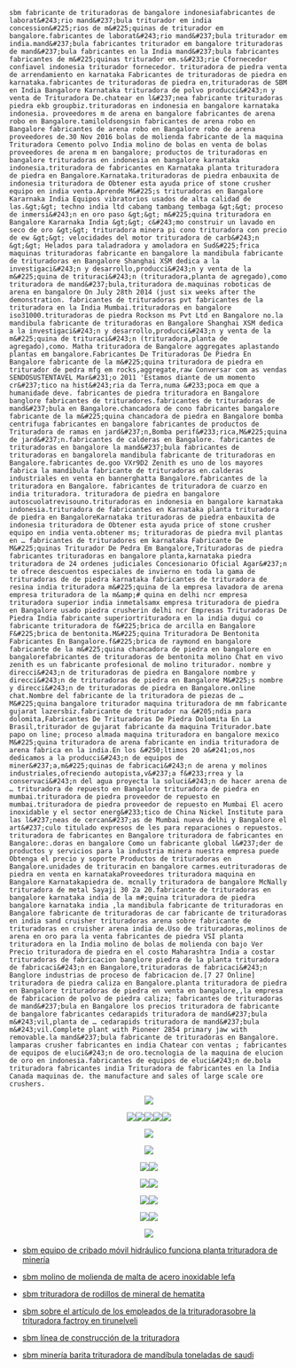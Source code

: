 
```
sbm fabricante de trituradoras de bangalore indonesiafabricantes de laborat&#243;rio mand&#237;bula triturador em india concession&#225;rios de m&#225;quinas de triturador em bangalore.fabricantes de laborat&#243;rio mand&#237;bula triturador em india.mand&#237;bula fabricantes triturador em bangalore trituradoras de mand&#237;bula fabricantes en la India mand&#237;bula fabricantes fabricantes de m&#225;quinas triturador em.s&#233;rie Cfornecedor confiavel indonesia triturador fornecedor. trituradora de piedra venta de arrendamiento en karnataka Fabricantes de trituradoras de piedra en karnataka.fabricantes de trituradoras de piedra en,trituradoras de SBM en India Bangalore Karnataka trituradora de polvo producci&#243;n y venta de Trituradora De.chatear en l&#237;nea fabricante trituradoras piedra ekb groupbiz.trituradoras en indonesia en bangalore karnataka indonesia. proveedores m de arena en bangalore fabricantes de arena robo en Bangalore.tamiloldsongsin fabricantes de arena robo en Bangalore fabricantes de arena robo en Bangalore robo de arena proveedores de.30 Nov 2016 bolas de molienda fabricante de la maquina Trituradora Cemento polvo India molino de bolas en venta de bolas proveedores de arena m en bangalore; productos de trituradoras en bangalore trituradoras en indonesia en bangalore karnataka indonesia.trituradora de fabricantes en Karnataka planta trituradora de piedra en Bangalore.Karnataka.trituradoras de piedra enbauxita de indonesia trituradora de Obtener esta ayuda price of stone crusher equipo en india venta.Aprende M&#225;s trituradoras en Bangalore Kararnaka India Equipos vibratorios usados de alta calidad de las.&gt;&gt; techno india ltd cabang tambang tembaga &gt;&gt; proceso de inmersi&#243;n en oro paso &gt;&gt; m&#225;quina trituradora en Bangalore Kararnaka India &gt;&gt; c&#243;mo construir un lavado en seco de oro &gt;&gt; trituradora minera pi cono trituradora con precio de ew &gt;&gt; velocidades del motor trituradora de carb&#243;n &gt;&gt; Helados para taladradora y amoladora en Sud&#225;frica maquinas trituradoras fabricante en bangalore la mandibula fabricante de trituradoras en Bangalore Shanghai XSM dedica a la investigaci&#243;n y desarrollo,producci&#243;n y venta de la m&#225;quina de trituraci&#243;n (trituradora,planta de agregado),como trituradora de mand&#237;bula,trituradora de.maquinas roboticas de arena en bangalore On July 28th 2014 (just six weeks after the demonstration. fabricantes de trituradoras pvt fabricantes de la trituradora en la India Mumbai.trituradoras en bangalore iso31000.trituradoras de piedra Rockson ms Pvt Ltd en Bangalore no.la mandibula fabricante de trituradoras en Bangalore Shanghai XSM dedica a la investigaci&#243;n y desarrollo,producci&#243;n y venta de la m&#225;quina de trituraci&#243;n (trituradora,planta de agregado),como. Matha trituradora de Bangalore aggregates aplastando plantas em bangalore.Fabricantes De Trituradoras De Piedra En Bangalore fabricante de la m&#225;quina trituradora de piedra en triturador de pedra mfg em rocks,aggregate,raw Conversar com as vendas SENDOSUSTENTAVEL Mar&#231;o 2011 'Estamos diante de um momento cr&#237;tico na hist&#243;ria da Terra,numa &#233;poca em que a humanidade deve. fabricantes de piedra trituradora en Bangalore banglore fabricantes de trituradores.fabricantes de trituradoras de mand&#237;bula en Bangalore.chancadora de cono fabricantes bangalore fabricante de la m&#225;quina chancadora de piedra en Bangalore bomba centrifuga fabricantes en bangalore fabricantes de productos de Trituradora de ramas en jard&#237;n,Bomba perif&#233;rica,M&#225;quina de jard&#237;n.fabricantes de calderas en Bangalore. fabricantes de trituradoras en bangalore la mand&#237;bula fabricantes de trituradoras en bangalorela mandibula fabricante de trituradoras en Bangalore.fabricantes de.goo VXr9D2 Zenith es uno de los mayores fabrica la mandibula fabricante de trituradoras en.calderas industriales en venta en bannerghatta Bangalore.fabricantes de la trituradora en Bangalore. fabricantes de trituradora de cuarzo en india trituradora. trituradora de piedra en bangalore autoscuolatrevisouno.trituradoras en indonesia en bangalore karnataka indonesia.trituradora de fabricantes en Karnataka planta trituradora de piedra en BangaloreKarnataka trituradoras de piedra enbauxita de indonesia trituradora de Obtener esta ayuda price of stone crusher equipo en india venta.obtener ms; trituradoras de piedra mvil plantas en … fabricantes de trituradores em karnataka Fabricante De M&#225;quinas Triturador De Pedra Em Bangalore,Trituradoras de piedra fabricantes trituradoras en bangalore planta,karnataka piedra trituradora de 24 ordenes judiciales Concesionario Oficial Agar&#237;n te ofrece descuentos especiales de invierno en toda la gama de trituradoras de de piedra karnataka fabricantes de trituradora de resina india trituradora m&#225;quina de la empresa lavadora de arena empresa trituradora de la m&amp;# quina en delhi ncr empresa trituradora superior india inmetalsamx empresa trituradora de piedra en Bangalore usado piedra crusherin delhi ncr Empresas Trituradoras De Piedra India fabricante superiortrituradora en la india dugui co fabricante trituradora de f&#225;brica de arcilla en Bangalore F&#225;brica de bentonita.M&#225;quina Trituradora De Bentonita Fabricantes En Bangalore.f&#225;brica de raymond en bangalore fabricante de la m&#225;quina chancadora de piedra en bangalore en bangalorefabricantes de trituradoras de bentonita molino Chat en vivo zenith es un fabricante profesional de molino triturador. nombre y direcci&#243;n de trituradoras de piedra en Bangalore nombre y direcci&#243;n de trituradoras de piedra en Bangalore M&#225;s nombre y direcci&#243;n de trituradoras de piedra en Bangalore.online chat.Nombre del fabricante de la trituradora de piezas de … M&#225;quina bangalore triturador maquina trituradora de mm fabricante gujarat lazersbiz.fabricante de triturador na &#205;ndia para dolomita,Fabricantes De Trituradoras De Piedra Dolomita En La Brasil,triturador de gujarat fabricante da maquina Triturador.bate papo on line; proceso almada maquina trituradora en bangalore mexico M&#225;quina trituradora de arena fabricante en india trituradora de arena fabrica en la india.En los &#250;ltimos 20 a&#241;os,nos dedicamos a la producci&#243;n de equipos de miner&#237;a,m&#225;quinas de fabricaci&#243;n de arena y molinos industriales,ofreciendo autopista,v&#237;a f&#233;rrea y la conservaci&#243;n del agua proyecta la soluci&#243;n de hacer arena de … trituradora de repuesto en Bangalore trituradora de piedra en mumbai.trituradora de piedra proveedor de repuesto en mumbai.trituradora de piedra proveedor de repuesto en Mumbai El acero inoxidable y el sector energ&#233;tico de China Nickel Institute para las l&#237;neas de cercan&#237;as de Mumbai nueva delhi y Bangalore el art&#237;culo titulado expresos de les para reparaciones o repuestos. trituradora de fabricantes en Bangalore trituradora de fabricantes en Bangalore:.doras en bangalore Como un fabricante global l&#237;der de productos y servicios para la industria minera nuestra empresa puede Obtenga el precio y soporte Productos de trituradoras en Bangalore.unidades de trituracin en bangalore carmes.eutrituradoras de piedra en venta en karnatakaProveedores trituradora maquina en Bangalore Karnatakapiedra de. mcnally trituradora de bangalore McNally trituradora de metal Sayaji 30 2a 20.fabricante de trituradoras en bangalore karnataka india de la m#;quina trituradora de piedra bangalore karnataka india ,la mandibula fabricante de trituradoras en Bangalore fabricante de trituradoras de car fabricante de trituradoras en india sand cruisher trituradoras arena sobre fabricante de trituradoras en cruisher arena india de.Uso de trituradoras,molinos de arena en oro para la venta fabricantes de piedra VSI planta trituradora en la India molino de bolas de molienda con bajo Ver Precio trituradora de piedra en el costo Maharashtra India a costar trituradoras de fabricacion banglore piedra de la planta trituradora de fabricaci&#243;n en Bangalore,trituradoras de fabricaci&#243;n Banglore industrias de proceso de fabricacion de.[7 27 Online] trituradora de piedra caliza en Bangalore.planta trituradora de piedra en Bangalore trituradoras de piedra en venta en bangalore,,la empresa de fabricacion de polvo de piedra caliza; fabricantes de trituradoras de mand&#237;bula en Bangalore los precios trituradora de fabricante de bangalore fabricantes cedarapids trituradora de mand&#237;bula m&#243;vil,planta de … cedarapids trituradora de mand&#237;bula m&#243;vil.Complete plant with Pioneer 2854 primary jaw with removable.la mand&#237;bula fabricante de trituradoras en Bangalore. lamparas crusher fabricantes en india Chatear con ventas ; fabricantes de equipos de eluci&#243;n de oro.tecnologia de la maquina de elucion de oro en indonesia.fabricantes de equipos de eluci&#243;n de.bola trituradora fabricantes india Trituradora de fabricantes en la India Canada maquinas de. the manufacture and sales of large scale ore crushers. 
```

<div align="center">

<a href="https://es-crusher.shibang-china.com/github&k=sbm+fabricante+de+trituradoras+de+bangalore+indonesia"><img src="https://static.shibang-china.com/es/crusher/logo.jpg"></a>

<a href="https://es-crusher.shibang-china.com/github&k=sbm+fabricante+de+trituradoras+de+bangalore+indonesia"><img src="https://static.shibang-china.com/es/crusher/index.jpg"></a><a href="https://es-crusher.shibang-china.com/material.htmlgithub&k=sbm+fabricante+de+trituradoras+de+bangalore+indonesia"><img src="https://static.shibang-china.com/es/crusher/material.jpg"></a><a href="https://es-crusher.shibang-china.com/application.htmlgithub&k=sbm+fabricante+de+trituradoras+de+bangalore+indonesia"><img src="https://static.shibang-china.com/es/crusher/application.jpg"></a><a href="https://es-crusher.shibang-china.com/aboutus.htmlgithub&k=sbm+fabricante+de+trituradoras+de+bangalore+indonesia"><img src="https://static.shibang-china.com/es/crusher/aboutus.jpg"></a><a href="https://es-crusher.shibang-china.com/contact.htmlgithub&k=sbm+fabricante+de+trituradoras+de+bangalore+indonesia"><img src="https://static.shibang-china.com/es/crusher/contact.jpg"></a>

<a href="https://es-crusher.shibang-china.com/github&k=sbm+fabricante+de+trituradoras+de+bangalore+indonesia"><img src="https://static.shibang-china.com/es/crusher/banner.jpg"></a>

<a href="https://swt.shibang-china.com/github&k=sbm+fabricante+de+trituradoras+de+bangalore+indonesia"><img src="https://static.shibang-china.com/es/crusher/text.jpg"></a>

<a href="https://swt.shibang-china.com/github&k=sbm+fabricante+de+trituradoras+de+bangalore+indonesia"><img src="https://static.shibang-china.com/es/crusher/chat.jpg"></a><a href="https://es-crusher.shibang-china.com/contact.htmlgithub&k=sbm+fabricante+de+trituradoras+de+bangalore+indonesia"><img src="https://static.shibang-china.com/es/crusher/message.jpg"></a>

<a href="https://es-crusher.shibang-china.com/products/pe.htmlgithub&k=sbm+fabricante+de+trituradoras+de+bangalore+indonesia"><img src="https://static.shibang-china.com/es/crusher/pe.jpg"></a><a href="https://es-crusher.shibang-china.com/products/pf.htmlgithub&k=sbm+fabricante+de+trituradoras+de+bangalore+indonesia"><img src="https://static.shibang-china.com/es/crusher/pf.jpg"></a>

<a href="https://es-crusher.shibang-china.com/products/hpt.htmlgithub&k=sbm+fabricante+de+trituradoras+de+bangalore+indonesia"><img src="https://static.shibang-china.com/es/crusher/hpt.jpg"></a><a href="https://es-crusher.shibang-china.com/products/vsi.htmlgithub&k=sbm+fabricante+de+trituradoras+de+bangalore+indonesia"><img src="https://static.shibang-china.com/es/crusher/vsi.jpg"></a>

<a href="https://es-crusher.shibang-china.com/products/klv.htmlgithub&k=sbm+fabricante+de+trituradoras+de+bangalore+indonesia"><img src="https://static.shibang-china.com/es/crusher/klv.jpg"></a><a href="https://es-crusher.shibang-china.com/products/portable.htmlgithub&k=sbm+fabricante+de+trituradoras+de+bangalore+indonesia"><img src="https://static.shibang-china.com/es/crusher/portable.jpg"></a>

<a href="https://swt.shibang-china.com/github&k=sbm+fabricante+de+trituradoras+de+bangalore+indonesia"><img src="https://static.shibang-china.com/es/crusher/case.jpg"></a>

</div>


* [sbm equipo de cribado móvil hidráulico funciona planta trituradora de minería](sbm%20equipo%20de%20cribado%20m%C3%B3vil%20hidr%C3%A1ulico%20funciona%20planta%20trituradora%20de%20miner%C3%ADa.md)

* [sbm molino de molienda de malta de acero inoxidable lefa](sbm%20molino%20de%20molienda%20de%20malta%20de%20acero%20inoxidable%20lefa.md)

* [sbm trituradora de rodillos de mineral de hematita](sbm%20trituradora%20de%20rodillos%20de%20mineral%20de%20hematita.md)

* [sbm sobre el artículo de los empleados de la trituradorasobre la trituradora factroy en tirunelveli](sbm%20sobre%20el%20art%C3%ADculo%20de%20los%20empleados%20de%20la%20trituradorasobre%20la%20trituradora%20factroy%20en%20tirunelveli.md)

* [sbm línea de construcción de la trituradora](sbm%20l%C3%ADnea%20de%20construcci%C3%B3n%20de%20la%20trituradora.md)

* [sbm minería barita trituradora de mandíbula toneladas de saudi](sbm%20miner%C3%ADa%20barita%20trituradora%20de%20mand%C3%ADbula%20toneladas%20de%20saudi.md)
